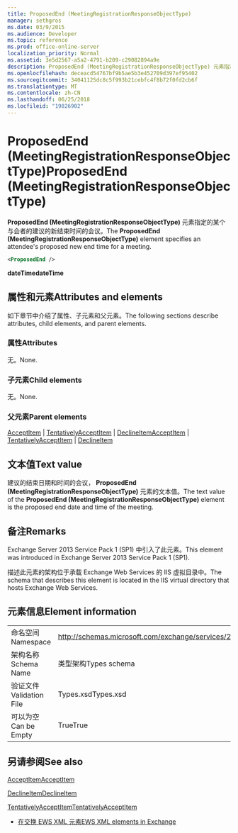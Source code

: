 ```yaml
---
title: ProposedEnd (MeetingRegistrationResponseObjectType)
manager: sethgros
ms.date: 03/9/2015
ms.audience: Developer
ms.topic: reference
ms.prod: office-online-server
localization_priority: Normal
ms.assetid: 3e5d2567-a5a2-4791-b209-c29082894a9e
description: ProposedEnd (MeetingRegistrationResponseObjectType) 元素指定的某个与会者的建议的新结束时间的会议。
ms.openlocfilehash: deceacd54767bf9b5ae5b3e452709d397ef95402
ms.sourcegitcommit: 34041125dc8c5f993b21cebfc4f8b72f0fd2cb6f
ms.translationtype: MT
ms.contentlocale: zh-CN
ms.lasthandoff: 06/25/2018
ms.locfileid: "19826902"
---
```

# <a name="proposedend-meetingregistrationresponseobjecttype"></a><span data-ttu-id="3a9f5-103">ProposedEnd (MeetingRegistrationResponseObjectType)</span><span class="sxs-lookup"><span data-stu-id="3a9f5-103">ProposedEnd (MeetingRegistrationResponseObjectType)</span></span>

<span data-ttu-id="3a9f5-104">**ProposedEnd (MeetingRegistrationResponseObjectType)** 元素指定的某个与会者的建议的新结束时间的会议。</span><span class="sxs-lookup"><span data-stu-id="3a9f5-104">The **ProposedEnd (MeetingRegistrationResponseObjectType)** element specifies an attendee's proposed new end time for a meeting.</span></span> 
  
```XML
<ProposedEnd />
```

 <span data-ttu-id="3a9f5-105">**dateTime**</span><span class="sxs-lookup"><span data-stu-id="3a9f5-105">**dateTime**</span></span>
## <a name="attributes-and-elements"></a><span data-ttu-id="3a9f5-106">属性和元素</span><span class="sxs-lookup"><span data-stu-id="3a9f5-106">Attributes and elements</span></span>

<span data-ttu-id="3a9f5-107">如下章节中介绍了属性、子元素和父元素。</span><span class="sxs-lookup"><span data-stu-id="3a9f5-107">The following sections describe attributes, child elements, and parent elements.</span></span>
  
### <a name="attributes"></a><span data-ttu-id="3a9f5-108">属性</span><span class="sxs-lookup"><span data-stu-id="3a9f5-108">Attributes</span></span>

<span data-ttu-id="3a9f5-109">无。</span><span class="sxs-lookup"><span data-stu-id="3a9f5-109">None.</span></span>
  
### <a name="child-elements"></a><span data-ttu-id="3a9f5-110">子元素</span><span class="sxs-lookup"><span data-stu-id="3a9f5-110">Child elements</span></span>

<span data-ttu-id="3a9f5-111">无。</span><span class="sxs-lookup"><span data-stu-id="3a9f5-111">None.</span></span>
  
### <a name="parent-elements"></a><span data-ttu-id="3a9f5-112">父元素</span><span class="sxs-lookup"><span data-stu-id="3a9f5-112">Parent elements</span></span>

<span data-ttu-id="3a9f5-113">[AcceptItem](acceptitem.md) | [TentativelyAcceptItem](tentativelyacceptitem.md) | [DeclineItem](declineitem.md)</span><span class="sxs-lookup"><span data-stu-id="3a9f5-113">[AcceptItem](acceptitem.md) | [TentativelyAcceptItem](tentativelyacceptitem.md) | [DeclineItem](declineitem.md)</span></span>
  
## <a name="text-value"></a><span data-ttu-id="3a9f5-114">文本值</span><span class="sxs-lookup"><span data-stu-id="3a9f5-114">Text value</span></span>

<span data-ttu-id="3a9f5-115">建议的结束日期和时间的会议， **ProposedEnd (MeetingRegistrationResponseObjectType)** 元素的文本值。</span><span class="sxs-lookup"><span data-stu-id="3a9f5-115">The text value of the **ProposedEnd (MeetingRegistrationResponseObjectType)** element is the proposed end date and time of the meeting.</span></span> 
  
## <a name="remarks"></a><span data-ttu-id="3a9f5-116">备注</span><span class="sxs-lookup"><span data-stu-id="3a9f5-116">Remarks</span></span>

<span data-ttu-id="3a9f5-117">Exchange Server 2013 Service Pack 1 (SP1) 中引入了此元素。</span><span class="sxs-lookup"><span data-stu-id="3a9f5-117">This element was introduced in Exchange Server 2013 Service Pack 1 (SP1).</span></span>
  
<span data-ttu-id="3a9f5-118">描述此元素的架构位于承载 Exchange Web Services 的 IIS 虚拟目录中。</span><span class="sxs-lookup"><span data-stu-id="3a9f5-118">The schema that describes this element is located in the IIS virtual directory that hosts Exchange Web Services.</span></span>
  
## <a name="element-information"></a><span data-ttu-id="3a9f5-119">元素信息</span><span class="sxs-lookup"><span data-stu-id="3a9f5-119">Element information</span></span>

|||
|:-----|:-----|
|<span data-ttu-id="3a9f5-120">命名空间</span><span class="sxs-lookup"><span data-stu-id="3a9f5-120">Namespace</span></span>  <br/> |http://schemas.microsoft.com/exchange/services/2006/types  <br/> |
|<span data-ttu-id="3a9f5-121">架构名称</span><span class="sxs-lookup"><span data-stu-id="3a9f5-121">Schema Name</span></span>  <br/> |<span data-ttu-id="3a9f5-122">类型架构</span><span class="sxs-lookup"><span data-stu-id="3a9f5-122">Types schema</span></span>  <br/> |
|<span data-ttu-id="3a9f5-123">验证文件</span><span class="sxs-lookup"><span data-stu-id="3a9f5-123">Validation File</span></span>  <br/> |<span data-ttu-id="3a9f5-124">Types.xsd</span><span class="sxs-lookup"><span data-stu-id="3a9f5-124">Types.xsd</span></span>  <br/> |
|<span data-ttu-id="3a9f5-125">可以为空</span><span class="sxs-lookup"><span data-stu-id="3a9f5-125">Can be Empty</span></span>  <br/> |<span data-ttu-id="3a9f5-126">True</span><span class="sxs-lookup"><span data-stu-id="3a9f5-126">True</span></span>  <br/> |
   
## <a name="see-also"></a><span data-ttu-id="3a9f5-127">另请参阅</span><span class="sxs-lookup"><span data-stu-id="3a9f5-127">See also</span></span>



[<span data-ttu-id="3a9f5-128">AcceptItem</span><span class="sxs-lookup"><span data-stu-id="3a9f5-128">AcceptItem</span></span>](acceptitem.md)
  
[<span data-ttu-id="3a9f5-129">DeclineItem</span><span class="sxs-lookup"><span data-stu-id="3a9f5-129">DeclineItem</span></span>](declineitem.md)
  
[<span data-ttu-id="3a9f5-130">TentativelyAcceptItem</span><span class="sxs-lookup"><span data-stu-id="3a9f5-130">TentativelyAcceptItem</span></span>](tentativelyacceptitem.md)


- [<span data-ttu-id="3a9f5-131">在交换 EWS XML 元素</span><span class="sxs-lookup"><span data-stu-id="3a9f5-131">EWS XML elements in Exchange</span></span>](ews-xml-elements-in-exchange.md)

